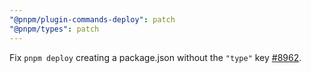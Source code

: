 ```yaml
---
"@pnpm/plugin-commands-deploy": patch
"@pnpm/types": patch
---
```


Fix `pnpm deploy` creating a package.json without the `"type"` key [#8962](https://github.com/pnpm/pnpm/issues/8962).
